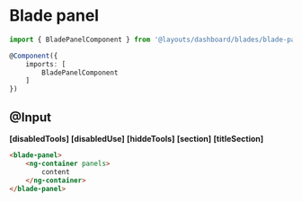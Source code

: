 # Blade panel

```ts
import { BladePanelComponent } from '@layouts/dashboard/blades/blade-panel/blade-panel.component';

@Component({
    imports: [
        BladePanelComponent
    ]
})
```

@Input
---

__[disabledTools]__ <!-- boolean -->
__[disabledUse]__ <!-- boolean -->
__[hiddeTools]__ <!-- boolean -->
__[section]__ <!-- (interface) PanelNameSection : NOTA agregar nuevo si no exite -->
__[titleSection]__ <!-- string -->


```html
<blade-panel>
    <ng-container panels>
        content
    </ng-container>
</blade-panel>
```